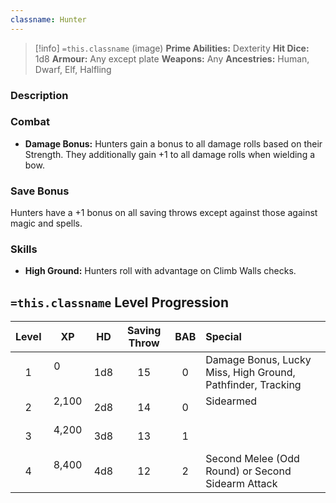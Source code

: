 ```yaml
---
classname: Hunter
---
```


 >[!info] `=this.classname`  (image)
**Prime Abilities:** Dexterity
**Hit Dice:** 1d8
**Armour:** Any except plate
**Weapons:** Any
**Ancestries:** Human, Dwarf, Elf, Halfling 

  
### Description


### Combat

- **Damage Bonus:** Hunters gain a bonus to all damage rolls based on their Strength. They additionally gain +1 to all damage rolls when wielding a bow.

### Save Bonus
Hunters have a +1 bonus on all saving throws except against those against magic and spells.


### Skills

- **High Ground:** Hunters roll with advantage on Climb Walls checks.

## `=this.classname` Level Progression


| **Level** | **XP** | **HD** | **Saving Throw** | **BAB** | **Special** |
|:-:|:----------:|:---:|:--:|:-:|:----------------------------------------------------------------|
| 1 | 0          | 1d8 | 15 | 0 | Damage Bonus, Lucky Miss, High Ground, Pathfinder, Tracking     |
| 2 | 2,100      | 2d8 | 14 | 0 | Sidearmed                                                       |
| 3 | 4,200      | 3d8 | 13 | 1 |                                                                 |
| 4 | 8,400      | 4d8 | 12 | 2 | Second Melee (Odd Round) or Second Sidearm Attack               |
